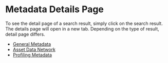 # Metadata Details Page

To see the detail page of a search result, simply click on the search result.
The details page will open in a new tab.
Depending on the type of result, detail page differs.

+ [General Metadata](/user-docs/details/general-metadata.md)
+ [Asset Data Network](/user-docs/details/asset-data-network.md)
+ [Profiling Metadata](/user-docs/details/profiling-metadata.md)
